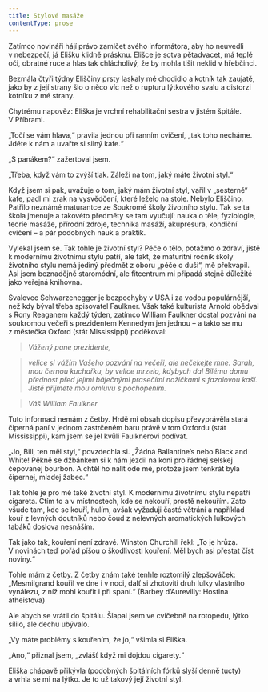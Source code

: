 ```yaml
---
title: Stylové masáže
contentType: prose
---
```


Zatímco novináři hájí právo zamlčet svého informátora, aby ho neuvedli v nebezpečí, já Elišku klidně prásknu. Elišce je sotva pětadvacet, má teplé oči, obratné ruce a hlas tak chlácholivý, že by mohla tišit neklid v hřebčinci.

Bezmála čtyři týdny Eliščiny prsty laskaly mé chodidlo a kotník tak zaujatě, jako by z její strany šlo o něco víc než o rupturu lýtkového svalu a distorzi kotníku z mé strany.

Chytrému napověz: Eliška je vrchní rehabilitační sestra v jistém špitále. V Příbrami.

„Točí se vám hlava,“ pravila jednou při ranním cvičení, „tak toho necháme. Jděte k nám a uvařte si silný kafe.“

„S panákem?“ zažertoval jsem.

„Třeba, když vám to zvýší tlak. Záleží na tom, jaký máte životní styl.“

Když jsem si pak, uvažuje o tom, jaký mám životní styl, vařil v „sesterně“ kafe, padl mi zrak na vysvědčení, které leželo na stole. Nebylo Eliščino. Patřilo neznámé maturantce ze Soukromé školy životního stylu. Tak se ta škola jmenuje a takovéto předměty se tam vyučují: nauka o těle, fyziologie, teorie masáže, přírodní zdroje, technika masáží, akupresura, kondiční cvičení – a pár podobných nauk a praktik.

Vylekal jsem se. Tak tohle je životní styl? Péče o tělo, potažmo o zdraví, jistě k modernímu životnímu stylu patří, ale fakt, že maturitní ročník školy životního stylu nemá jediný předmět z oboru „péče o duši“, mě překvapil. Asi jsem beznadějně staromódní, ale fitcentrum mi připadá stejně důležité jako veřejná knihovna.

Svalovec Schwarzenegger je bezpochyby v USA i za vodou populárnější, než kdy býval třeba spisovatel Faulkner. Však také kulturista Arnold obědval s Rony Reaganem každý týden, zatímco William Faulkner dostal pozvání na soukromou večeři s prezidentem Kennedym jen jednou – a takto se mu z městečka Oxford (stát Mississippi) poděkoval:

> _Vážený pane prezidente,_

> _velice si vážím Vašeho pozvání na večeři, ale nečekejte mne. Sarah, mou černou kuchařku, by velice mrzelo, kdybych dal Bílému domu přednost před jejími báječnými prasečími nožičkami s fazolovou kaší. Jistě přijmete mou omluvu s pochopením._

> _Váš William Faulkner_

Tuto informaci nemám z četby. Hrdě mi obsah dopisu převyprávěla stará čiperná paní v jednom zastrčeném baru právě v tom Oxfordu (stát Mississippi), kam jsem se jel kvůli Faulknerovi podívat.

„Jo, Bill, ten měl styl,“ povzdechla si. „Žádná Ballantine’s nebo Black and White! Pěkně se džbánkem si k nám jezdil na koni pro řádnej selskej čepovanej bourbon. A chtěl ho nalít ode mě, protože jsem tenkrát byla čipernej, mladej žabec.“

Tak tohle je pro mě také životní styl. K modernímu životnímu stylu nepatří cigareta. Ctím to a v místnostech, kde se nekouří, prostě nekouřím. Zato všude tam, kde se kouří, hulím, avšak vyžaduji časté větrání a například kouř z levných doutníků nebo čoud z nelevných aromatických lulkových tabáků doslova nesnáším.

Tak jako tak, kouření není zdravé. Winston Churchill řekl: „To je hrůza. V novinách teď pořád píšou o škodlivosti kouření. Měl bych asi přestat číst noviny.“

Tohle mám z četby. Z četby znám také tenhle roztomilý zlepšováček: „Mesmilgrand kouřil ve dne i v noci, dalť si zhotoviti druh lulky vlastního vynálezu, z níž mohl kouřit i při spaní.“ (Barbey d’Aurevilly: Hostina atheistova)

Ale abych se vrátil do špitálu. Šlapal jsem ve cvičebně na rotopedu, lýtko sílilo, ale dechu ubývalo.

„Vy máte problémy s kouřením, že jo,“ všimla si Eliška.

„Ano,“ přiznal jsem, „zvlášť když mi dojdou cigarety.“

Eliška chápavě přikývla (podobných špitálních fórků slyší denně tucty) a vrhla se mi na lýtko. Je to už takový její životní styl.
